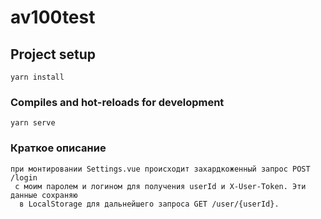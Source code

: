 # av100test

## Project setup

```
yarn install
```

### Compiles and hot-reloads for development

```
yarn serve
```

### Краткое описание

```
при монтировании Settings.vue происходит захардкоженный запрос POST /login
 с моим паролем и логином для получения userId и X-User-Token. Эти данные сохраняю
  в LocalStorage для дальнейшего запроса GET /user/{userId}.
  
  
```
